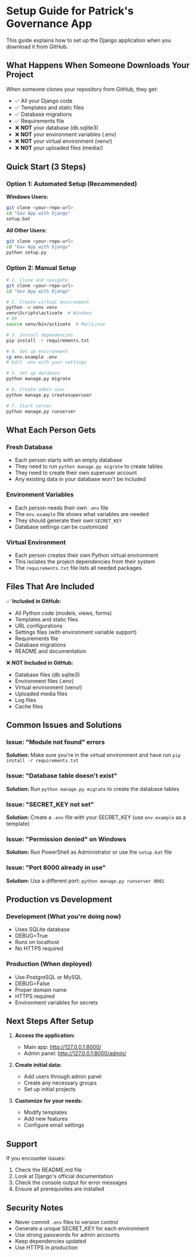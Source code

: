 # Setup Guide for Patrick's Governance App

This guide explains how to set up the Django application when you download it from GitHub.

## What Happens When Someone Downloads Your Project

When someone clones your repository from GitHub, they get:
- ✅ All your Django code
- ✅ Templates and static files
- ✅ Database migrations
- ✅ Requirements file
- ❌ **NOT** your database (db.sqlite3)
- ❌ **NOT** your environment variables (.env)
- ❌ **NOT** your virtual environment (venv/)
- ❌ **NOT** your uploaded files (media/)

## Quick Start (3 Steps)

### Option 1: Automated Setup (Recommended)

**Windows Users:**
```bash
git clone <your-repo-url>
cd "Gov App with Django"
setup.bat
```

**All Other Users:**
```bash
git clone <your-repo-url>
cd "Gov App with Django"
python setup.py
```

### Option 2: Manual Setup

```bash
# 1. Clone and navigate
git clone <your-repo-url>
cd "Gov App with Django"

# 2. Create virtual environment
python -m venv venv
venv\Scripts\activate  # Windows
# OR
source venv/bin/activate  # Mac/Linux

# 3. Install dependencies
pip install -r requirements.txt

# 4. Set up environment
cp env.example .env
# Edit .env with your settings

# 5. Set up database
python manage.py migrate

# 6. Create admin user
python manage.py createsuperuser

# 7. Start server
python manage.py runserver
```

## What Each Person Gets

### Fresh Database
- Each person starts with an empty database
- They need to run `python manage.py migrate` to create tables
- They need to create their own superuser account
- Any existing data in your database won't be included

### Environment Variables
- Each person needs their own `.env` file
- The `env.example` file shows what variables are needed
- They should generate their own `SECRET_KEY`
- Database settings can be customized

### Virtual Environment
- Each person creates their own Python virtual environment
- This isolates the project dependencies from their system
- The `requirements.txt` file lists all needed packages

## Files That Are Included

✅ **Included in GitHub:**
- All Python code (models, views, forms)
- Templates and static files
- URL configurations
- Settings files (with environment variable support)
- Requirements file
- Database migrations
- README and documentation

❌ **NOT Included in GitHub:**
- Database files (db.sqlite3)
- Environment files (.env)
- Virtual environment (venv/)
- Uploaded media files
- Log files
- Cache files

## Common Issues and Solutions

### Issue: "Module not found" errors
**Solution:** Make sure you're in the virtual environment and have run `pip install -r requirements.txt`

### Issue: "Database table doesn't exist"
**Solution:** Run `python manage.py migrate` to create the database tables

### Issue: "SECRET_KEY not set"
**Solution:** Create a `.env` file with your SECRET_KEY (use `env.example` as a template)

### Issue: "Permission denied" on Windows
**Solution:** Run PowerShell as Administrator or use the `setup.bat` file

### Issue: "Port 8000 already in use"
**Solution:** Use a different port: `python manage.py runserver 8001`

## Production vs Development

### Development (What you're doing now)
- Uses SQLite database
- DEBUG=True
- Runs on localhost
- No HTTPS required

### Production (When deployed)
- Use PostgreSQL or MySQL
- DEBUG=False
- Proper domain name
- HTTPS required
- Environment variables for secrets

## Next Steps After Setup

1. **Access the application:**
   - Main app: http://127.0.0.1:8000/
   - Admin panel: http://127.0.0.1:8000/admin/

2. **Create initial data:**
   - Add users through admin panel
   - Create any necessary groups
   - Set up initial projects

3. **Customize for your needs:**
   - Modify templates
   - Add new features
   - Configure email settings

## Support

If you encounter issues:
1. Check the README.md file
2. Look at Django's official documentation
3. Check the console output for error messages
4. Ensure all prerequisites are installed

## Security Notes

- Never commit `.env` files to version control
- Generate a unique SECRET_KEY for each environment
- Use strong passwords for admin accounts
- Keep dependencies updated
- Use HTTPS in production



